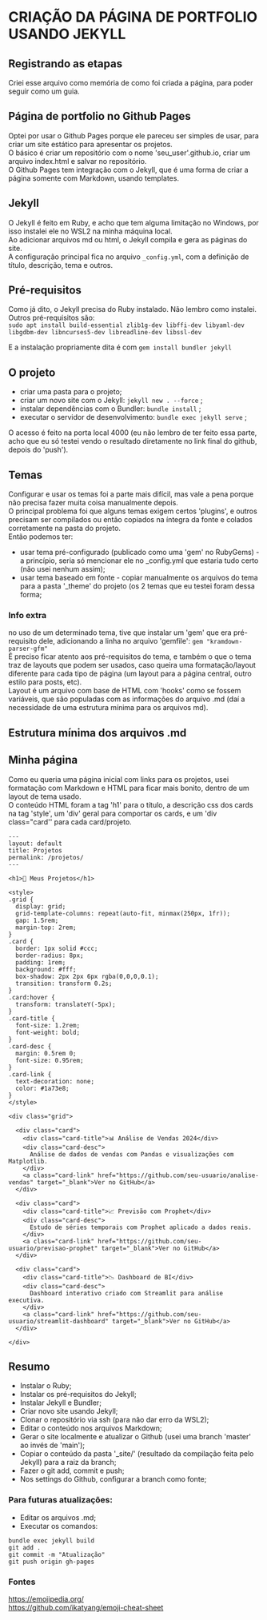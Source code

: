 # CRIAÇÃO DA PÁGINA DE PORTFOLIO USANDO JEKYLL

## Registrando as etapas
Criei esse arquivo como memória de como foi criada a página, para poder seguir como um guia.  

## Página de portfolio no Github Pages
Optei por usar o Github Pages porque ele pareceu ser simples de usar, para criar um site estático para apresentar os projetos.  
O básico é criar um repositório com o nome 'seu_user'.github.io, criar um arquivo index.html e salvar no repositório.  
O Github Pages tem integração com o Jekyll, que é uma forma de criar a página somente com Markdown, usando templates.

## Jekyll
O Jekyll é feito em Ruby, e acho que tem alguma limitação no Windows, por isso instalei ele no WSL2 na minha máquina local.  
Ao adicionar arquivos md ou html, o Jekyll compila e gera as páginas do site.  
A configuração principal fica no arquivo `_config.yml`, com a definição de título, descrição, tema e outros.  

## Pré-requisitos
Como já dito, o Jekyll precisa do Ruby instalado. Não lembro como instalei.  
Outros pré-requisitos são:  
```sudo apt install build-essential zlib1g-dev libffi-dev libyaml-dev libgdbm-dev libncurses5-dev libreadline-dev libssl-dev```

E a instalação propriamente dita é com
```gem install bundler jekyll```

## O projeto
* criar uma pasta para o projeto;  
* criar um novo site com o Jekyll: ```jekyll new . --force```  ;
* instalar dependências com o Bundler: ```bundle install```  ;
* executar o servidor de desenvolvimento: ```bundle exec jekyll serve```  ;

O acesso é feito na porta local 4000 (eu não lembro de ter feito essa parte, acho que eu só testei vendo o resultado diretamente no link final do github, depois do 'push').  


## Temas
Configurar e usar os temas foi a parte mais difícil, mas vale a pena porque não precisa fazer muita coisa manualmente depois.  
O principal problema foi que alguns temas exigem certos 'plugins', e outros precisam ser compilados ou então copiados na íntegra da fonte e colados corretamente na pasta do projeto.  
Então podemos ter:  
* usar tema pré-configurado (publicado como uma 'gem' no RubyGems) - a princípio, seria só mencionar ele no _config.yml que estaria tudo certo (não usei nenhum assim);  
* usar tema baseado em fonte - copiar manualmente os arquivos do tema para a pasta '_theme' do projeto (os 2 temas que eu testei foram dessa forma;  

### Info extra
no uso de um determinado tema, tive que instalar um 'gem' que era pré-requisito dele, adicionando a linha no arquivo 'gemfile':
```gem "kramdown-parser-gfm"```  
É preciso ficar atento aos pré-requisitos do tema, e também o que o tema traz de layouts que podem ser usados, caso queira uma formatação/layout diferente para cada tipo de página (um layout para a página central, outro estilo para posts, etc).  
Layout é um arquivo com base de HTML com 'hooks' como se fossem variáveis, que são populadas com as informações do arquivo .md (daí a necessidade de uma estrutura mínima para os arquivos md).


## Estrutura mínima dos arquivos .md


## Minha página
Como eu queria uma página inicial com links para os projetos, usei formatação com Markdown e HTML para ficar mais bonito, dentro de um layout de tema usado.  
O conteúdo HTML foram a tag 'h1' para o título, a descrição css dos cards na tag 'style', um 'div' geral para comportar os cards, e um 'div class="card'' para cada card/projeto.  
```
---
layout: default
title: Projetos
permalink: /projetos/
---

<h1>💼 Meus Projetos</h1>

<style>
.grid {
  display: grid;
  grid-template-columns: repeat(auto-fit, minmax(250px, 1fr));
  gap: 1.5rem;
  margin-top: 2rem;
}
.card {
  border: 1px solid #ccc;
  border-radius: 8px;
  padding: 1rem;
  background: #fff;
  box-shadow: 2px 2px 6px rgba(0,0,0,0.1);
  transition: transform 0.2s;
}
.card:hover {
  transform: translateY(-5px);
}
.card-title {
  font-size: 1.2rem;
  font-weight: bold;
}
.card-desc {
  margin: 0.5rem 0;
  font-size: 0.95rem;
}
.card-link {
  text-decoration: none;
  color: #1a73e8;
}
</style>

<div class="grid">

  <div class="card">
    <div class="card-title">📊 Análise de Vendas 2024</div>
    <div class="card-desc">
      Análise de dados de vendas com Pandas e visualizações com Matplotlib.
    </div>
    <a class="card-link" href="https://github.com/seu-usuario/analise-vendas" target="_blank">Ver no GitHub</a>
  </div>

  <div class="card">
    <div class="card-title">📈 Previsão com Prophet</div>
    <div class="card-desc">
      Estudo de séries temporais com Prophet aplicado a dados reais.
    </div>
    <a class="card-link" href="https://github.com/seu-usuario/previsao-prophet" target="_blank">Ver no GitHub</a>
  </div>

  <div class="card">
    <div class="card-title">📉 Dashboard de BI</div>
    <div class="card-desc">
      Dashboard interativo criado com Streamlit para análise executiva.
    </div>
    <a class="card-link" href="https://github.com/seu-usuario/streamlit-dashboard" target="_blank">Ver no GitHub</a>
  </div>

</div>

```

## Resumo
* Instalar o Ruby;  
* Instalar os pré-requisitos do Jekyll;  
* Instalar Jekyll e Bundler;  
* Criar novo site usando Jekyll;  
* Clonar o repositório via ssh (para não dar erro da WSL2);  
* Editar o conteúdo nos arquivos Markdown;  
* Gerar o site localmente e atualizar o Github (usei uma branch 'master' ao invés de 'main');  
* Copiar o conteúdo da pasta '_site/' (resultado da compilação feita pelo Jekyll) para a raiz da branch;  
* Fazer o git add, commit e push;  
* Nos settings do Github, configurar a branch como fonte;  

### Para futuras atualizações:
* Editar os arquivos .md;  
* Executar os comandos:  
```
bundle exec jekyll build
git add .
git commit -m "Atualização"
git push origin gh-pages
```

### Fontes
https://emojipedia.org/  
https://github.com/ikatyang/emoji-cheat-sheet  
